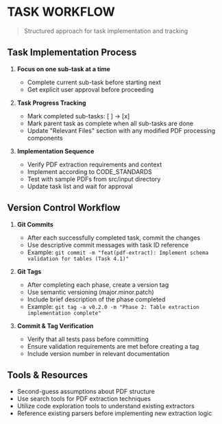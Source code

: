 # TASK WORKFLOW
> Structured approach for task implementation and tracking

## Task Implementation Process
1. **Focus on one sub-task at a time**
   - Complete current sub-task before starting next
   - Get explicit user approval before proceeding

2. **Task Progress Tracking**
   - Mark completed sub-tasks: [ ] → [x]
   - Mark parent task as complete when all sub-tasks are done
   - Update "Relevant Files" section with any modified PDF processing components

3. **Implementation Sequence**
   - Verify PDF extraction requirements and context
   - Implement according to CODE_STANDARDS
   - Test with sample PDFs from src/input directory
   - Update task list and wait for approval

## Version Control Workflow
1. **Git Commits**
   - After each successfully completed task, commit the changes
   - Use descriptive commit messages with task ID reference
   - Example: `git commit -m "feat(pdf-extract): Implement schema validation for tables (Task 4.1)"`

2. **Git Tags**
   - After completing each phase, create a version tag
   - Use semantic versioning (major.minor.patch)
   - Include brief description of the phase completed
   - Example: `git tag -a v0.2.0 -m "Phase 2: Table extraction implementation complete"`

3. **Commit & Tag Verification**
   - Verify that all tests pass before committing
   - Ensure validation requirements are met before creating a tag
   - Include version number in relevant documentation

## Tools & Resources
- Second-guess assumptions about PDF structure
- Use search tools for PDF extraction techniques
- Utilize code exploration tools to understand existing extractors
- Reference existing parsers before implementing new extraction logic
